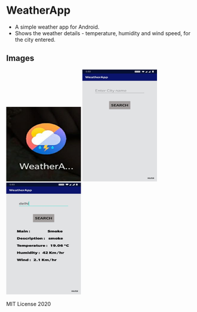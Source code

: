 # WeatherApp #
* A simple weather app for Android. 
* Shows the weather details - temperature, humidity and wind speed, for the city entered.

## Images ##
<img src="https://github.com/Kkft9/WeatherApp/blob/master/images/logo.jpeg" width="200" height="200" />
<img src="https://github.com/Kkft9/WeatherApp/blob/master/images/app1.jpeg" width="200" height="300" />
<img src="https://github.com/Kkft9/WeatherApp/blob/master/images/app2.jpeg" width="200" height="300" />


MIT License 2020
